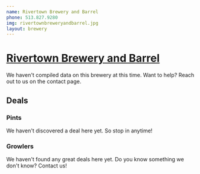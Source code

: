 ```yaml
---
name: Rivertown Brewery and Barrel
phone: 513.827.9280
img: rivertownbreweryandbarrel.jpg
layout: brewery
---
```


# [Rivertown Brewery and Barrel](http://rivertownbrewery.com/) #

We haven't compiled data on this brewery at this time. Want to help? Reach out to us on the contact page.

## Deals ##

### Pints ###

We haven't discovered a deal here yet. So stop in anytime!

### Growlers ###

We haven't found any great deals here yet. Do you know something we don't know? Contact us!










    